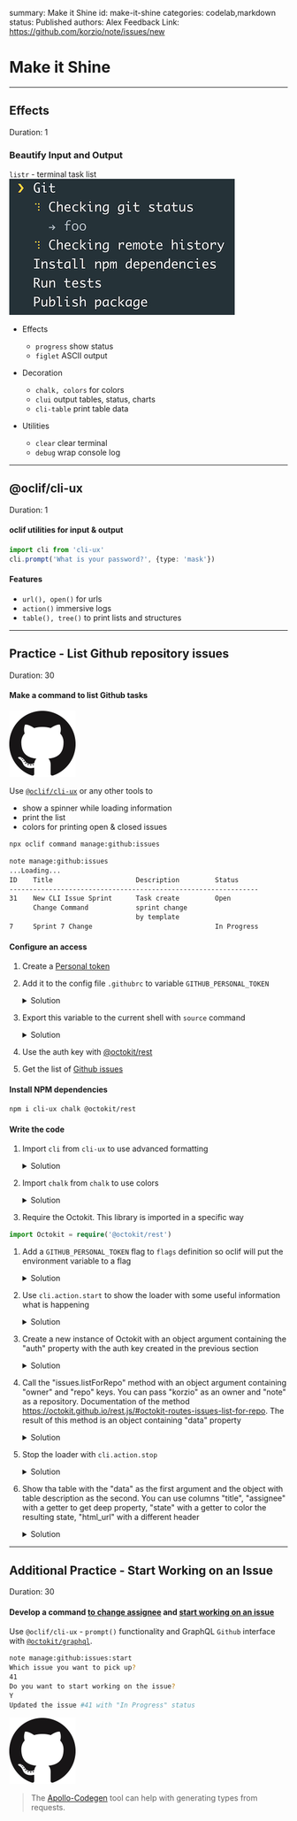 summary: Make it Shine
id: make-it-shine
categories: codelab,markdown
status: Published 
authors: Alex
Feedback Link: https://github.com/korzio/note/issues/new

# Make it Shine

---

## Effects
Duration: 1

### Beautify Input and Output

`listr` - terminal task list
![listr](assets/listr.gif)

- Effects
  - `progress` show status
  - `figlet` ASCII output

- Decoration
  - `chalk, colors` for colors
  - `clui` output tables, status, charts
  - `cli-table` print table data

- Utilities
  - `clear` clear terminal
  - `debug` wrap console log

---

## @oclif/cli-ux
Duration: 1

#### oclif utilities for input & output

```ts
import cli from 'cli-ux'
cli.prompt('What is your password?', {type: 'mask'})
```

#### Features

- `url(), open()` for urls
- `action()` immersive logs
- `table(), tree()` to print lists and structures

---

## Practice - List Github repository issues
Duration: 30

#### Make a command to list Github tasks 

![github](assets/github.png)

Use [`@oclif/cli-ux`](https://www.npmjs.com/package/cli-ux) or any other tools to

- show a spinner while loading information
- print the list
- colors for printing open & closed issues

```bash
npx oclif command manage:github:issues
```

```bash
note manage:github:issues
...Loading...
ID    Title                     Description         Status
---------------------------------------------------------------
31    New CLI Issue Sprint      Task create         Open
      Change Command            sprint change 
                                by template        
7     Sprint 7 Change                               In Progress
```

#### Configure an access

1. Create a [Personal token](https://github.com/settings/tokens)
1. Add it to the config file `.githubrc` to variable `GITHUB_PERSONAL_TOKEN`
    <details>
      <summary>Solution</summary>
    
      ```bash
      export GITHUB_PERSONAL_TOKEN=___TOKEN_GOES_HERE___
      ```
    </details>
    
1. Export this variable to the current shell with `source` command
    <details>
      <summary>Solution</summary>
    
      ```bash
      source config/.githubrc
      ```
    </details>
    
1. Use the auth key with [@octokit/rest](https://octokit.github.io/rest.js/)
1. Get the list of [Github issues](https://octokit.github.io/rest.js/#octokit-routes-issues-list-for-repo)


#### Install NPM dependencies
```bash
npm i cli-ux chalk @octokit/rest

```

#### Write the code
1. Import `cli` from `cli-ux` to use advanced formatting
    <details>
      <summary>Solution</summary>
    
      ```ts
      import cli from 'cli-ux'
      ```
    </details>
    
1. Import `chalk` from `chalk` to use colors
    <details>
      <summary>Solution</summary>
    
      ```ts
      import chalk from 'chalk'
      ```
    </details>
    
1. Require the Octokit. This library is imported in a specific way
```ts
import Octokit = require('@octokit/rest')
```
    
1. Add a `GITHUB_PERSONAL_TOKEN` flag to `flags` definition so oclif will put the environment variable to a flag
    <details>
      <summary>Solution</summary>
    
      ```ts
      githubPersonalToken: flags.string({
        description: `Environment variable GITHUB_PERSONAL_TOKEN`,
        env: 'GITHUB_PERSONAL_TOKEN',
        required: true
      })
      ```
    </details>
  
1. Use `cli.action.start` to show the loader with some useful information what is happening
    <details>
      <summary>Solution</summary>
    
      ```ts
      cli.action.start('Getting the list of the issues')
      ```
    </details>  
    
1. Create a new instance of Octokit with an object argument containing the "auth" property with the auth key created in the previous section
    <details>
      <summary>Solution</summary>
    
      ```ts
      const octokit = new Octokit({
        auth: flags.githubPersonalToken
      })
      ```
    </details>
   
1. Call the "issues.listForRepo" method with an object argument containing "owner" and "repo" keys. You can pass "korzio" as an owner and "note" as a repository. Documentation of the method https://octokit.github.io/rest.js/#octokit-routes-issues-list-for-repo.
The result of this method is an object containing "data" property
    <details>
      <summary>Solution</summary>
    
      ```ts
      const { data: issues } = await octokit.issues.listForRepo({
        owner: 'korzio',
        repo: 'note',
      })
      ```
    </details>
    
1. Stop the loader with `cli.action.stop`
    <details>
      <summary>Solution</summary>
    
      ```ts
      cli.action.stop()
      ```
    </details>
    
1. Show tha table with the "data" as the first argument and the object with table description as the second. You can use columns "title", "assignee" with a getter to get deep property, "state" with a getter to color the resulting state, "html_url" with a different header
    <details>
      <summary>Solution</summary>
    
      ```ts
      cli.table(issues, {
        title: {
  
        },
        assignee: {
          get: row => row.assignee ? row.assignee.login : null,
        },
        state: {
          get: row => row.state === 'open' ? chalk.green('open') : chalk.red('closed'),
        },
        html_url: {
          header: 'Link'
        },
      })
      ```
    </details>
    
---

## Additional Practice - Start Working on an Issue
Duration: 30

#### Develop a command [to change assignee](https://octokit.github.io/rest.js/#octokit-routes-issues-add-assigneesf) and [start working on an issue](https://octokit.github.io/rest.js/#octokit-routes-issues-update)

Use `@oclif/cli-ux` - `prompt()` functionality and GraphQL `Github` interface with [`@octokit/graphql`](https://www.npmjs.com/package/@octokit/graphql).

```bash
note manage:github:issues:start
Which issue you want to pick up?
41
Do you want to start working on the issue?
Y
Updated the issue #41 with "In Progress" status
```

![github](assets/github.png)

> The [Apollo-Codegen](https://github.com/apollographql/apollo-codegen) tool can help with generating types from requests.

